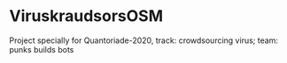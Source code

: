 # ViruskraudsorsOSM
Project specially for Quantoriade-2020, track: crowdsourcing virus; team: punks builds bots
